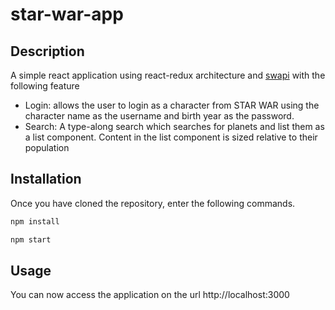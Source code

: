 # star-war-app
## Description
A simple react application using react-redux architecture and [swapi](https://swapi.co) with the following feature 
 - Login: allows the user to login as a character from STAR WAR using the character name as the
username and birth year as the password.
 - Search: A type-along search which searches for planets and list them as a list component. Content in the list component is sized relative to their population 
## Installation
Once you have cloned the repository, enter the following commands.
```sh
npm install
```
```sh
npm start
```
## Usage
You can now access the application on the url http://localhost:3000
